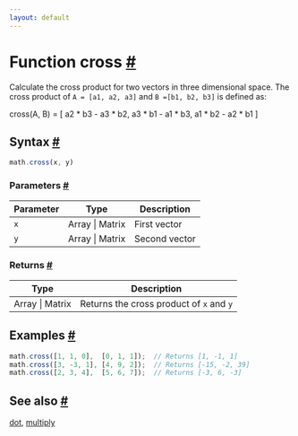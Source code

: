 ```yaml
---
layout: default
---
```


<!-- Note: This file is automatically generated from source code comments. Changes made in this file will be overridden. -->

<h1 id="function-cross">Function cross <a href="#function-cross" title="Permalink">#</a></h1>

Calculate the cross product for two vectors in three dimensional space.
The cross product of `A = [a1, a2, a3]` and `B =[b1, b2, b3]` is defined
as:

   cross(A, B) = [
     a2 * b3 - a3 * b2,
     a3 * b1 - a1 * b3,
     a1 * b2 - a2 * b1
   ]


<h2 id="syntax">Syntax <a href="#syntax" title="Permalink">#</a></h2>

```js
math.cross(x, y)
```

<h3 id="parameters">Parameters <a href="#parameters" title="Permalink">#</a></h3>

Parameter | Type | Description
--------- | ---- | -----------
`x` | Array &#124; Matrix | First vector
`y` | Array &#124; Matrix | Second vector

<h3 id="returns">Returns <a href="#returns" title="Permalink">#</a></h3>

Type | Description
---- | -----------
Array &#124; Matrix | Returns the cross product of `x` and `y`


<h2 id="examples">Examples <a href="#examples" title="Permalink">#</a></h2>

```js
math.cross([1, 1, 0],  [0, 1, 1]);  // Returns [1, -1, 1]
math.cross([3, -3, 1], [4, 9, 2]);  // Returns [-15, -2, 39]
math.cross([2, 3, 4],  [5, 6, 7]);  // Returns [-3, 6, -3]
```


<h2 id="see-also">See also <a href="#see-also" title="Permalink">#</a></h2>

[dot](dot.html),
[multiply](multiply.html)
